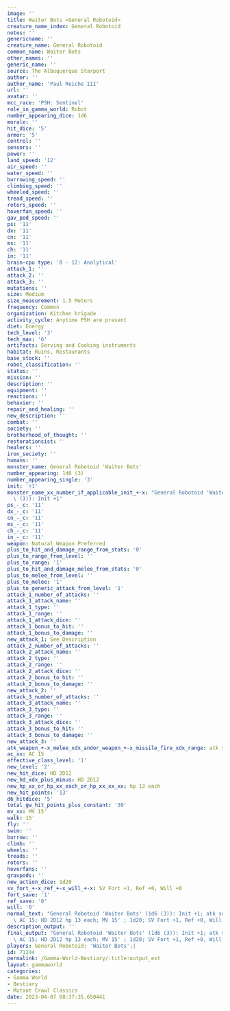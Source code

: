 ```yaml
---
image: ''
title: Waiter Bots «General Robotoid»
creature_name_index: General Robotoid
notes: ''
genericname: ''
creature_name: General Robotoid
common_name: Waiter Bots
other_names: ''
generic_name: ''
source: The Albuquerque Starport
author: ''
author_name: 'Paul Reiche III'
url: ''
avatar: ''
mcc_race: 'PSH: Sentinel'
role_in_gamma_world: Robot
number_appearing_dice: 1d6
morale: ''
hit_dice: '5'
armor: '5'
control: ''
sensors: ''
power: ''
land_speed: '12'
air_speed: ''
water_speed: ''
burrowing_speed: ''
climbing_speed: ''
wheeled_speed: ''
tread_speed: ''
rotors_speed: ''
hoverfan_speed: ''
gav_pod_speed: ''
ps: '11'
dx: '11'
cn: '11'
ms: '11'
ch: '11'
in: '11'
brain-cpu type: '8 - 12: Analytical'
attack_1: ''
attack_2: ''
attack_3: ''
mutations: ''
size: Medium
size_measurement: 1.5 Meters
frequency: Common
organization: Kitchen brigade
activity_cycle: Anytime PSH are present
diet: Energy
tech_level: '3'
tech_max: '6'
artifacts: Serving and Cooking instruments
habitat: Ruins, Restaurants
base_stock: ''
robot_classification: ''
status: ''
mission: ''
description: ''
equipment: ''
reactions: ''
behavior: ''
repair_and_healing: ''
new_description: ''
combat: ''
society: ''
brotherhood_of_thought: ''
restorationsist: ''
healers: ''
iron_society: ''
humans: ''
monster_name: General Robotoid 'Waiter Bots'
number_appearing: 1d6 (3)
number_appearing_single: '3'
init: '+1'
monster_name_xx_number_if_applicable_init_+-x: "General Robotoid 'Waiter Bots' (1d6\
  \ (3)): Init +1"
ps_-_c: '11'
dx_-_c: '11'
cn_-_c: '11'
ms_-_c: '11'
ch_-_c: '11'
in_-_c: '11'
weapon: Natural Weapon Preferred
plus_to_hit_and_damage_range_from_stats: '0'
plus_to_range_from_level: ''
plus_to_range: '1'
plus_to_hit_and_damage_melee_from_stats: '0'
plus_to_melee_from_level: ''
plus_to_melee: '1'
plus_to_generic_attack_from_level: '1'
attack_1_number_of_attacks: ''
attack_1_attack_name: ''
attack_1_type: ''
attack_1_range: ''
attack_1_attack_dice: ''
attack_1_bonus_to_hit: ''
attack_1_bonus_to_damage: ''
new_attack_1: See Description
attack_2_number_of_attacks: ''
attack_2_attack_name: ''
attack_2_type: ''
attack_2_range: ''
attack_2_attack_dice: ''
attack_2_bonus_to_hit: ''
attack_2_bonus_to_damage: ''
new_attack_2: ''
attack_3_number_of_attacks: ''
attack_3_attack_name: ''
attack_3_type: ''
attack_3_range: ''
attack_3_attack_dice: ''
attack_3_bonus_to_hit: ''
attack_3_bonus_to_damage: ''
new_attack_3: ''
atk_weapon_+-x_melee_xdx_andor_weapon_+-x_missile_fire_xdx_range: atk see description
ac_xx: AC 15
effective_class_level: '1'
new_level: '2'
new_hit_dice: HD 2D12
new_hd_xdx_plus_minus: HD 2D12
new_hp_xx_or_hp_xx_each_or_hp_xx_xx_xx: hp 13 each
new_hit_points: '13'
d6_hitdice: '5'
total_gw_hit_points_plus_constant: '30'
mv_xx: MV 15'
walk: 15'
fly: ''
swim: ''
burrow: ''
climb: ''
wheels: ''
treads: ''
rotors: ''
hoverfans: ''
gravpods: ''
new_action_dice: 1d20
sv_fort_+-x_ref_+-x_will_+-x: SV Fort +1, Ref +0, Will +0
fort_save: '1'
ref_save: '0'
will: '0'
normal_text: "General Robotoid 'Waiter Bots' (1d6 (3)): Init +1; atk see description;\
  \ AC 15; HD 2D12 hp 13 each; MV 15' ; 1d20; SV Fort +1, Ref +0, Will +0"
description_output: ''
final_output: "General Robotoid 'Waiter Bots' (1d6 (3)): Init +1; atk see description;\
  \ AC 15; HD 2D12 hp 13 each; MV 15' ; 1d20; SV Fort +1, Ref +0, Will +0"
players: General Robotoid; 'Waiter Bots';|
id: 71244
permalink: /Gamma-World-Bestiary/:title:output_ext
layout: gammaworld
categories:
- Gamma World
- Bestiary
- Mutant Crawl Classics
date: 2023-04-07 08:37:35.650441
---
```

